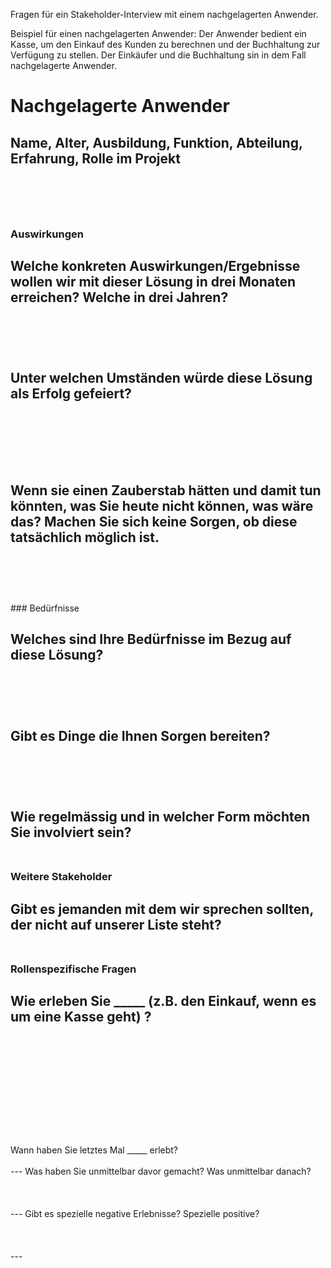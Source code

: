 Fragen für ein Stakeholder-Interview mit einem nachgelagerten Anwender.

Beispiel für einen nachgelagerten Anwender: 
Der Anwender bedient ein Kasse, um den Einkauf des Kunden zu berechnen und der Buchhaltung zur Verfügung zu stellen. 
Der Einkäufer und die Buchhaltung sin in dem Fall nachgelagerte Anwender.

# Nachgelagerte Anwender 

Name, Alter, Ausbildung, Funktion, Abteilung, Erfahrung, Rolle im Projekt 
<br /> 
<br /> 
<br />
<br />
---

### Auswirkungen 

Welche konkreten Auswirkungen/Ergebnisse wollen wir mit dieser Lösung in drei Monaten erreichen? Welche in drei Jahren? 
<br /> 
<br /> 
<br />
<br />
---
Unter welchen Umständen würde diese Lösung als Erfolg gefeiert?  
<br /> 
<br /> 
<br />
<br />
---
Wenn sie einen Zauberstab hätten und damit tun könnten, was Sie heute nicht können, was wäre das? 
Machen Sie sich keine Sorgen, ob diese tatsächlich möglich ist. 
<br /> 
<br /> 
<br />
<br />
---

<div style="page-break-after: always;"></div>
### Bedürfnisse 

Welches sind Ihre Bedürfnisse im Bezug auf diese Lösung? 
<br /> 
<br /> 
<br />
<br />
---
Gibt es Dinge die Ihnen Sorgen bereiten? 
<br /> 
<br /> 
<br />
<br />
---
Wie regelmässig und in welcher Form möchten Sie involviert sein? 
<br /> 
<br /> 
---

### Weitere Stakeholder 

Gibt es jemanden mit dem wir sprechen sollten, der nicht auf unserer Liste steht?
<br /> 
<br /> 
---

### Rollenspezifische Fragen

Wie erleben Sie _____ (z.B. den Einkauf, wenn es um eine Kasse geht) ? 
<br /> 
<br /> 
<br />
<br />
<br />
<br />
<br />
<br />
---

<div style="page-break-after: always;"></div>
Wann haben Sie letztes Mal _____ erlebt? 
<br /> 
<br /> 
---
Was haben Sie unmittelbar davor gemacht? Was unmittelbar danach? 
<br /> 
<br /> 
<br />
<br />
---
Gibt es spezielle negative Erlebnisse? Spezielle positive?
<br /> 
<br /> 
<br />
<br />
---

